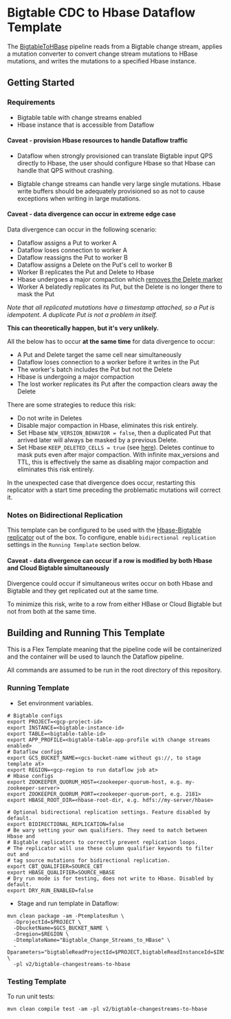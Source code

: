 # Bigtable CDC to Hbase Dataflow Template

The [BigtableToHBase](src/main/java/com/google/cloud/teleport/v2/templates/BigtableChangeStreamsToHBase.java) pipeline reads from a Bigtable change stream, applies a mutation converter to convert change stream mutations to HBase mutations, and writes the mutations to a specified Hbase instance.

## Getting Started

### Requirements
* Bigtable table with change streams enabled
* Hbase instance that is accessible from Dataflow

#### Caveat - provision Hbase resources to handle Dataflow traffic

* Dataflow when strongly provisioned can translate Bigtable input QPS directly to Hbase, the user should configure Hbase so that Hbase can handle that QPS without crashing.

* Bigtable change streams can handle very large single mutations. Hbase write buffers should be adequately provisioned so as not to cause exceptions when writing in large mutations.

#### Caveat - data divergence can occur in extreme edge case

Data divergence can occur in the following scenario:
* Dataflow assigns a Put to worker A
* Dataflow loses connection to worker A
* Dataflow reassigns the Put to worker B
* Dataflow assigns a Delete on the Put's cell to worker B
* Worker B replicates the Put and Delete to Hbase
* Hbase undergoes a major compaction which [removes the Delete marker](https://hbase.apache.org/book.html#_delete)
* Worker A belatedly replicates its Put, but the Delete is no longer there to mask the Put

_Note that all replicated mutations have a timestamp attached, so a Put is idempotent. A duplicate Put is not a problem in itself._

**This can theoretically happen, but it's very unlikely.**

All the below has to occur **at the same time** for data divergence to occur:

* A Put and Delete target the same cell near simultaneously
* Dataflow loses connection to a worker before it writes in the Put
* The worker's batch includes the Put but not the Delete
* Hbase is undergoing a major compaction
* The lost worker replicates its Put after the compaction clears away the Delete

There are some strategies to reduce this risk:
  * Do not write in Deletes
  * Disable major compaction in Hbase, eliminates this risk entirely.
  * Set Hbase `NEW_VERSION_BEHAVIOR = false`, then a duplicated Put that arrived later will always be masked by a previous Delete.
  * Set Hbase `KEEP_DELETED_CELLS = true` (see [here](https://hbase.apache.org/book.html#cf.keep.deleted)). Deletes continue to mask puts even after major compaction. With infinite max_versions and TTL, this is effectively the same as disabling major compaction and eliminates this risk entirely.

In the unexpected case that divergence does occur, restarting this replicator with a start time preceding the problematic mutations will correct it.

### Notes on Bidirectional Replication

This template can be configured to be used with the [Hbase-Bigtable replicator](https://github.com/googleapis/java-bigtable-hbase/blob/main/hbase-migration-tools/bigtable-hbase-replication/README.md) out of the box.
To configure, enable `bidirectional replication` settings in the `Running Template` section below.

#### Caveat - data divergence can occur if a row is modified by both Hbase and Cloud Bigtable simultaneously

Divergence could occur if simultaneous writes occur on both Hbase and Bigtable and they get replicated out at the same time.

To minimize this risk, write to a row from either HBase or Cloud Bigtable but not from both at the same time.

## Building and Running This Template
This is a Flex Template meaning that the pipeline code will be containerized and the container will be
used to launch the Dataflow pipeline.

All commands are assumed to be run in the root directory of this repository.

### Running Template
* Set environment variables.

```shell
# Bigtable configs
export PROJECT=<gcp-project-id>
export INSTANCE=<bigtable-instance-id>
export TABLE=<bigtable-table-id>
export APP_PROFILE=<bigtable-table-app-profile with change streams enabled>
# Dataflow configs
export GCS_BUCKET_NAME=<gcs-bucket-name without gs://, to stage template at>
export REGION=<gcp-region to run dataflow job at>
# Hbase configs
export ZOOKEEPER_QUORUM_HOST=<zookeeper-quorum-host, e.g. my-zookeeper-server>
export ZOOKEEPER_QUORUM_PORT=<zookeeper-quorum-port, e.g. 2181>
export HBASE_ROOT_DIR=<hbase-root-dir, e.g. hdfs://my-server/hbase>

# Optional bidirectional replication settings. Feature disabled by default.
export BIDIRECTIONAL_REPLICATION=false
# Be wary setting your own qualifiers. They need to match between Hbase and
# Bigtable replicators to correctly prevent replication loops.
# The replicator will use these column qualifier keywords to filter out and
# tag source mutations for bidirectional replication.
export CBT_QUALIFIER=SOURCE_CBT
export HBASE_QUALIFIER=SOURCE_HBASE
# Dry run mode is for testing, does not write to Hbase. Disabled by default.
export DRY_RUN_ENABLED=false
```

* Stage and run template in Dataflow:

```shell
mvn clean package -am -PtemplatesRun \
  -DprojectId=$PROJECT \
  -DbucketName=$GCS_BUCKET_NAME \
  -Dregion=$REGION \
  -DtemplateName="Bigtable_Change_Streams_to_HBase" \
  -Dparameters="bigtableReadProjectId=$PROJECT,bigtableReadInstanceId=$INSTANCE,bigtableReadTableId=$TABLE,bigtableChangeStreamAppProfile=$APP_PROFILE,hbaseZookeeperQuorumHost=$ZOOKEEPER_QUORUM_HOST,hbaseZookeeperQuorumPort=$ZOOKEEPER_QUORUM_PORT,hbaseRootDir=$HBASE_ROOT_DIR,bidirectionalReplicationEnabled=$BIDIRECTIONAL_REPLICATION,cbtQualifier=$CBT_QUALIFIER,hbaseQualifier=$HBASE_QUALIFIER,dryRunEnabled=$DRY_RUN_ENABLED" \
  -pl v2/bigtable-changestreams-to-hbase
```
### Testing Template

To run unit tests:

```shell
mvn clean compile test -am -pl v2/bigtable-changestreams-to-hbase
```
